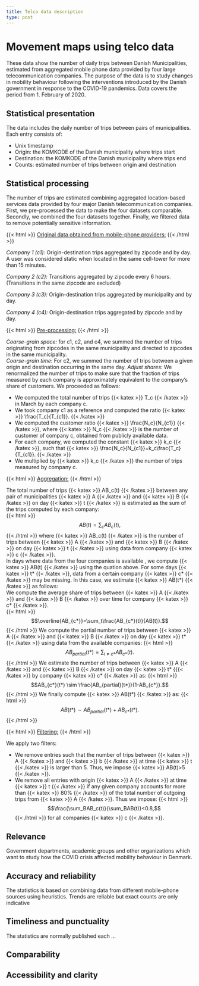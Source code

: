 ```yaml
---
title: Telco data description
type: post
---
```

# Movement maps using telco data

These data show the number of daily trips between Danish Municipalities, estimated from aggregated mobile phone data 
provided by four large telecommunication companies. The purpose of the data is to study changes in mobility behaviour 
following the interventions introduced by the Danish government in response to the COVID-19 pandemics. Data covers the 
period from 1. February of 2020.

## Statistical presentation
The data includes the daily number of trips between pairs of municipalities. Each entry consists of: 
* Unix timestamp
* Origin: the KOMKODE of the Danish municipality where trips start
* Destination: the KOMKODE of the Danish municipality where trips end
* Counts: estimated number of trips between origin and destination

## Statistical processing
The number of trips are estimated combining aggregated location-based services data provided  by four major Danish 
telecommunication companies. First, we pre-processed the data to make the four datasets comparable. Secondly, we 
combined the four datasets together. Finally, we filtered data to remove potentially sensitive information.

{{< html >}} <ins>Original data obtained from mobile-phone providers:</ins> {{< /html >}}   

*Company 1 (c1):* Origin-destination trips aggregated by zipcode and by day. A user was considered static when located in 
the same cell-tower for more than 15 minutes.  
  
*Company 2 (c2):* Transitions aggregated by zipcode every 6 hours. (Transitions in the same zipcode are excluded)  
  
*Company 3 (c3):* Origin-destination trips aggregated by municipality and by day.     
  
*Company 4 (c4):* Origin-destination trips aggregated by zipcode and by day.  

{{< html >}} <ins>Pre-processing:</ins> {{< /html >}}  

*Coarse-grain space:* for c1, c2, and c4, we summed the number of trips originating from zipcodes in the same municipality 
and directed to zipcodes in the same municipality.  
*Coarse-grain time*: For c2, we summed the number of trips between a given origin and destination occurring in the same day. 
*Adjust shares:* We renormalized the number of trips to make sure that the fraction of trips measured by each company is 
approximately equivalent to the company’s share of customers. We proceeded as follows:
* We computed the total number of trips {{< katex >}} T_c {{< /katex >}} in March by each company c. 
* We took company c1 as a reference and computed the ratio {{< katex >}} \frac{T_c}{T_{c1}}. {{< /katex >}}
* We computed the customer ratio {{< katex >}} \frac{N_c}{N_{c1}} {{< /katex >}}, where {{< katex >}} N_c {{< /katex >}} 
is the number of customer of company c, obtained from publicly available data.
* For each company, we computed the constant {{< katex >}} k_c {{< /katex >}}, such that {{< katex >}} \frac{N_c}{N_{c1}}=k_c\frac{T_c}{T_{c1}}. {{< /katex >}}
* We multiplied by {{< katex >}} k_c {{< /katex >}} the number of trips measured by company c.  

{{< html >}} <ins>Aggregation:</ins> {{< /html >}}  

The total number of trips {{< katex >}} AB_c(t) {{< /katex >}} between any pair of municipalities {{< katex >}} A {{< /katex >}} 
and {{< katex >}} B {{< /katex >}} on day {{< katex >}} t {{< /katex >}} is estimated as the sum of the trips computed by 
each company:  
{{< html >}} $$AB(t) = \sum_c AB_c(t),$$ {{< /html >}}
where {{< katex >}} AB_c(t) {{< /katex >}} is the number of trips between {{< katex >}} A {{< /katex >}} and 
{{< katex >}} B {{< /katex >}} on day {{< katex >}} t {{< /katex >}} using data from company {{< katex >}} c {{< /katex >}}.  
In days where data from the four companies is available , we compute {{< katex >}} AB(t) {{< /katex >}} using the quation above. For some days {{< katex >}} t* {{< /katex >}}, data from a certain company {{< katex >}} c* {{< /katex >}} may be missing. In this case, 
we estimate {{< katex >}} AB(t*) {{< /katex >}} as follows:  
We compute the average share of trips between {{< katex >}} A {{< /katex >}} and {{< katex >}} B {{< /katex >}} over time for 
company {{< katex >}} c* {{< /katex >}}.  
{{< html >}} $$\overline{AB_{c*}}=\sum_t\frac{AB_{c*}(t)}{AB(t)}.$$ {{< /html >}}
We compute the partial number of trips between {{< katex >}} A {{< /katex >}} and {{< katex >}} B {{< /katex >}} on day 
{{< katex >}} t* {{< /katex >}} using data from the available companies:
{{< html >}} $$AB_{partial}(t*) = \sum_{i\neq c*} AB_{c*}(t).$$ {{< /html >}}
We estimate the number of trips between {{< katex >}} A {{< /katex >}} and {{< katex >}} B {{< /katex >}} on day 
{{< katex >}} t* {{{< /katex >}} by company {{< katex >}} c* {{< /katex >}} as:
{{< html >}} $$AB_{c*}(t*) \sim \frac{AB_{partial}(t*)}{1-AB_{c*}}.$$ {{< /html >}}
We finally compute {{< katex >}} AB(t*) {{< /katex >}} as:
{{< html >}} $$AB(t*) \sim AB_{partial}(t*)+AB_{c*}(t*).$$ {{< /html >}}  

{{< html >}} <ins>Filtering:</ins> {{< /html >}}  

We apply two filters:
* We remove entries such that the number of trips between {{< katex >}} A {{< /katex >}} and {{< katex >}} b {{< /katex >}} 
at time {{< katex >}} t {{< /katex >}} is larger than 5. Thus, we impose {{< katex >}} AB(t)>5 {{< /katex >}}.
* We remove all entries with origin {{< katex >}} A {{< /katex >}} at time {{< katex >}} t {{< /katex >}} if any given 
company accounts for more than {{< katex >}} 80\% {{< /katex >}} of the total number of outgoing trips from {{< katex >}} A {{< /katex >}}.
Thus we impose: 
{{< html >}} $$\frac{\sum_BAB_c(t)}{\sum_BAB(t)}<0.8,$$ {{< /html >}} 
for all companies {{< katex >}} c {{< /katex >}}.

## Relevance 
Government departments, academic groups and other organizations which want to study how the COVID crisis affected 
mobility behaviour in Denmark. 

## Accuracy and reliability
The statistics is based on combining data from different mobile-phone sources using heuristics. Trends are reliable 
but exact counts are only indicative

## Timeliness and punctuality
The statistics are normally published each …

## Comparability
 
## Accessibility and clarity


